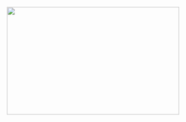 <p align="center">
<kbd> 
    <img height = 250 width = 400 src="https://spotlights-feed.github.com/spotlights/13-ghoulish-games/mummy.gif"> 
</kbd>
</p><br>

<!--
**rjrockzz/rjrockzz** is a ✨ _special_ ✨ repository because its `README.md` (this file) appears on your GitHub profile.

Here are some ideas to get you started:

- 🔭 I’m currently working on ...
- 🌱 I’m currently learning ...
- 👯 I’m looking to collaborate on ...
- 🤔 I’m looking for help with ...
- 💬 Ask me about ...
- 📫 How to reach me: ...
- 😄 Pronouns: ...
- ⚡ Fun fact: ...
-->

